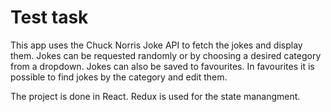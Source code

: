 # Test task
This app uses the Chuck Norris Joke API to fetch the jokes and display them.
Jokes can be requested randomly or by choosing a desired category from a dropdown.
Jokes can also be saved to favourites.
In favourites it is possible to find jokes by the category and edit them.

The project is done in React. Redux is used for the state manangment.


